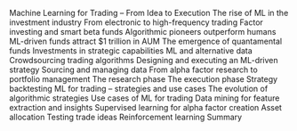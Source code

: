 Machine Learning for Trading – From Idea to Execution
    The rise of ML in the investment industry
        From electronic to high-frequency trading
        Factor investing and smart beta funds
        Algorithmic pioneers outperform humans
            ML-driven funds attract $1 trillion in AUM
            The emergence of quantamental funds
            Investments in strategic capabilities
        ML and alternative data
        Crowdsourcing trading algorithms
    Designing and executing an ML-driven strategy
        Sourcing and managing data
        From alpha factor research to portfolio management
            The research phase
            The execution phase
        Strategy backtesting
    ML for trading – strategies and use cases
        The evolution of algorithmic strategies
        Use cases of ML for trading
            Data mining for feature extraction and insights
            Supervised learning for alpha factor creation
            Asset allocation
            Testing trade ideas
            Reinforcement learning
Summary
